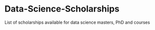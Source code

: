 # Data-Science-Scholarships
List of scholarships available for data science masters, PhD and courses
